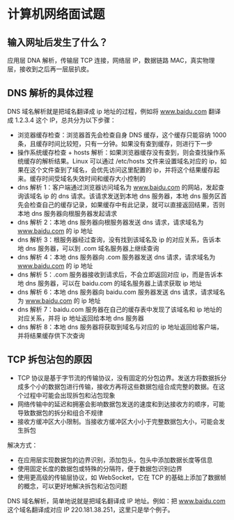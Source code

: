 # 计算机网络面试题

## 输入网址后发生了什么？

应用层 DNA 解析，传输层 TCP 连接，网络层 IP，数据链路 MAC，真实物理层，接收到之后再一层层扒皮。

## DNS 解析的具体过程

DNS 域名解析就是把域名翻译成 ip 地址的过程，例如将 www.baidu.com 翻译成 1.2.3.4 这个 IP，总共分为以下步骤：

- 浏览器缓存检查：浏览器首先会检查自身 DNS 缓存，这个缓存只能容纳 1000 条，且缓存时间比较短，只有一分钟。如果没有查到缓存，则进行下一步
- 操作系统缓存检查 + hosts 解析：如果浏览器缓存没有查到，则会查找操作系统缓存的解析结果。Linux 可以通过 /etc/hosts 文件来设置域名对应的 ip，如果在这个文件查到了域名，会优先访问这里配置的 ip，并将这个结果缓存起来。缓存时间受域名失效时间和缓存大小控制的
- dns 解析 1：客户端通过浏览器访问域名为 www.baidu.com 的网站，发起查询该域名 ip 的 dns 请求。该请求发送到本地 dns 服务器，本地 dns 服务区首先会检查自己的缓存记录，如果缓存中有此记录，就可以直接返回结果，否则本地 dns 服务器向根服务器发起请求
- dns 解析 2：本地 dns 服务器向根服务器发送 dns 请求，请求域名为 www.baidu.com 的 ip 地址
- dns 解析 3：根服务器经过查询，没有找到该域名及 ip 的对应关系，告诉本地 dns 服务器，可以到 .com 域名服务器上继续查询
- dns 解析 4：本地 dns 服务器向 .com 服务器发送 dns 请求，请求域名为 www.baidu.com 的 ip 地址
- dns 解析 5：.com 服务器接收到请求后，不会立即返回对应 ip，而是告诉本地 dns 服务器，可以在 baidu.com 的域名服务器上请求获取 ip 地址
- dns 解析 6：本地 dns 服务器向 baidu.com 服务器发送 dns 请求，请求域名为 www.baidu.com 的 ip 地址
- dns 解析 7：baidu.com 服务器在自己的缓存表中发现了该域名和 ip 地址的对应关系，并将 ip 地址返回给本地 dns 服务器
- dns 解析 8：本地 dns 服务器将获取到域名与对应的 ip 地址返回给客户端，并将结果缓存供下次查询

## TCP 拆包沾包的原因

- TCP 协议是基于字节流的传输协议，没有固定的分包边界。发送方将数据拆分成多个小的数据包进行传输，接收方再将这些数据包组合成完整的数据。在这个过程中可能会出现拆包和沾包现象
- 网络传输中的延迟和拥塞会影响数据包发送的速度和到达接收方的顺序，可能导致数据包的拆分和组合不规律
- 接收方缓冲区大小限制。当接收方缓冲区大小小于完整数据包大小，可能会发生拆包

解决方式：

- 在应用层实现数据包的边界识别，添加包头，包头中添加数据长度等信息
- 使用固定长度的数据包或特殊的分隔符，便于数据包识别边界
- 使用更高级的传输层协议，如 WebSocket，它在 TCP 的基础上添加了数据帧的概念，可以更好地解决拆包和沾包问题










DNS 域名解析，简单地说就是把域名翻译成 IP 地址。例如：把 www.baidu.com 这个域名翻译成对应 IP 220.181.38.251，这里只是举个例子。

